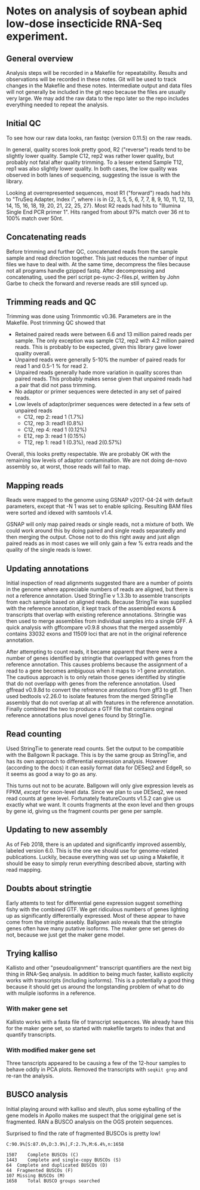 # Notes on analysis of soybean aphid low-dose insecticide RNA-Seq experiment.

## General overview

Analysis steps will be recorded in a Makefile for repeatability. Results and observations will be recorded in these notes. Git will be used to track changes in the Makefile and these notes. Intermediate output and data files will not generally be included in the git repo because the files are usually very large. We may add the raw data to the repo later so the repo includes everything needed to repeat the analysis.

## Initial QC

To see how our raw data looks, ran fastqc (version 0.11.5) on the raw reads.

In general, quality scores look pretty good, R2 ("reverse") reads tend to be slightly lower quality. Sample C12, rep2 was rather lower quality, but probably not fatal after quality trimming. To a lesser extend Sample T12, rep1 was also slightly lower quality. In both cases, the low quality was observed in both lanes of sequencing, suggesting the issue is with the library.

Looking at overrepresented sequences, most R1 ("forward") reads had hits to "TruSeq Adapter, Index i", where i is in {2, 3, 5, 5, 6, 7, 7, 8, 9, 10, 11, 12, 13, 14, 15, 16, 18, 19, 20, 21, 22, 25, 27}. Most R2 reads had hits to "Illumina Single End PCR primer 1". Hits ranged from about 97% match over 36 nt to 100% match over 50nt.

## Concatenating reads

Before trimming and further QC, concatenated reads from the sample sample and read direction together. This just reduces the number of input files we have to deal with. At the same time, decompress the files because not all programs handle gzipped fastq. After decompressing and concatenating, used the perl script pe-sync-2-files.pl, written by John Garbe to check the forward and reverse reads are still synced up.

## Trimming reads and QC

Trimming was done using Trimmomtic v0.36. Parameters are in the Makefile. Post trimming QC showed that

* Retained paired reads were between 6.6 and 13 million paired reads per sample. The only exception was sample C12, rep2 with 4.2 million paired reads. This is probably to be expected, given this library gave lower quality overall.
* Unpaired reads were generally 5-10% the number of paired reads for read 1 and 0.5-1 % for read 2.
* Unpaired reads generally hade more variation in quality scores than paired reads. This probably makes sense given that unpaired reads had a pair that did not pass trimming.
* No adaptor or primer sequences were detected in any set of paired reads.
* Low levels of adaptor/primer sequences were detected in a few sets of unpaired reads
  - C12, rep 2: read 1 (1.7%)
  - C12, rep 3: read1 (0.8%)
  - C12, rep 4: read 1 (0.12%)
  - E12, rep 3: read 1 (0.15%)
  - T12, rep 1: read 1 (0.3%), read 2(0.57%)

Overall, this looks pretty respectable. We are probably OK with the remaining low levels of adaptor contamination. We are not doing de-novo assembly so, at worst, those reads will fail to map.

## Mapping reads


Reads were mapped to the genome using GSNAP v2017-04-24 with default parameters, except that -N 1 was set to enable splicing. Resulting BAM files were sorted and idexed with samtools v1.4.

GSNAP will only map paired reads or single reads, not a mixture of both. We could work around this by doing paired and single reads separatedly and then merging the output. Chose not to do this right away and just align paired reads as in most cases we will only gain a few % extra reads and the quality of the single reads is lower. 

## Updating annotations

Initial inspection of read alignments suggested thare are a number of points in the genome where appreciable numbers of reads are aligned, but there is not a reference annotation. Used StringTie v 1.3.3b to assemble transcripts from each sample based on aligned reads. Because StringTie was supplied with the reference annotation, it kept track of the assembled exons & transcripts that overlap with existing reference annotations. Stringtie was then used to merge assemblies from individual samples into a single GFF. A quick analysis with gffcompare v0.9.8 shows that the merged assembly contains 33032 exons and 11509 loci that are not in the original reference annotation.

After attempting to count reads, it became apparent that there were a number of genes identified by stringtie that overlapped with genes from the reference annotation. This causes problems because the assignment of a read to a gene becomes ambiguous when it maps to >1 gene annotation. The cautious approach is to only retain those genes identified by stingtie that do not overlapp with genes from the reference annotation. Used gffread v0.9.8d to convert the refrerence annotations from gff3 to gtf. Then used bedtools v2.26.0 to isolate features from the merged StringTie assembly that do not overlap at all with features in the reference annotation. Finally combined the two to produce a GTF file that contains orginal reference annotations plus novel genes found by StringTie.

## Read counting

Used StringTie to generate read counts. Set the output to be compatible with the Ballgown R package. This is by the same group as StringTie, and has its own approach to differential expression analysis. However (according to the docs) it can easily format data for DESeq2 and EdgeR, so it seems as good a way to go as any.

This turns out not to be acurate. Ballgown will only give expression levels as FPKM, *except* for exon-level data. Since we plan to use DESeq2, we need read counts at gene level. Fortunately featureCounts v1.5.2 can give us exactly what we want. It counts fragments at the exon level and then groups by gene id, giving us the fragment counts per gene per sample.

## Updating to new assembly

As of Feb 2018, there is an updated and significantly improved assembly, labeled version 6.0. This is the one we should use for genome-related publications. Luckily, because everything was set up using a Makefile, it should be easy to simply rerun everything described above, starting with read mapping.

## Doubts about stringtie

Early attemts to test for differential gene expression suggest something fishy with the combined GTF. We get ridiculous numbers of genes lighting up as significantly differentially expressed. Most of these appear to have come from the stringtie assebly. Ballgown aslo reveals that the stringtie genes often have many putative isoforms. The maker gene set genes do not, because we just get the maker gene model.

## Trying kalliso

Kallisto and other "pseudoalignment" transcript quantifiers are the next big thing in RNA-Seq analysis. In addition to being much faster, kallisto explicity works with transcripts (including isoforms). This is a potentially a good thing because it should get us around the longstanding problem of what to do with muliple isoforms in a reference.

### With maker gene set

Kallisto works with a fasta file of transcript sequences. We already have this for the maker gene set, so started with makefile targets to index that and quantify transcripts.

### With modified maker gene set

Three tanscripts appeared to be causing a few of the 12-hour samples to behave oddly in PCA plots. Removed the transcripts with `seqkit grep` and re-ran the analysis.

## BUSCO analysis

Initial playing around with kalliso and sleuth, plus some eyballing of the gene models in Apollo makes me suspect that the origiginal gene set is fragmented. RAN a BUSCO analysis on the OGS protein sequences.

Surprised to find the rate of fragmented BUSCOs is pretty low!

	C:90.9%[S:87.0%,D:3.9%],F:2.7%,M:6.4%,n:1658

	1507	Complete BUSCOs (C)
	1443	Complete and single-copy BUSCOs (S)
	64	Complete and duplicated BUSCOs (D)
	44	Fragmented BUSCOs (F)
	107	Missing BUSCOs (M)
	1658	Total BUSCO groups searched

